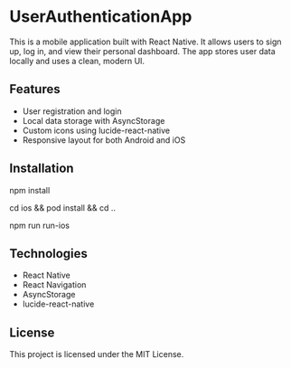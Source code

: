# UserAuthenticationApp

This is a mobile application built with React Native. It allows users to sign up, log in, and view their personal dashboard. The app stores user data locally and uses a clean, modern UI.

## Features
- User registration and login
- Local data storage with AsyncStorage
- Custom icons using lucide-react-native
- Responsive layout for both Android and iOS

## Installation
npm install

cd ios && pod install && cd ..

npm run run-ios

## Technologies
- React Native
- React Navigation
- AsyncStorage
- lucide-react-native

## License
This project is licensed under the MIT License.
